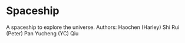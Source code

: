 # Spaceship
A spaceship to explore the universe.
Authors:
Haochen (Harley) Shi
Rui (Peter) Pan
Yucheng (YC) Qiu

